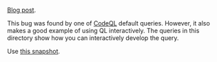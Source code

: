 [Blog post](https://securitylab.github.com/research/librelp-buffer-overflow-cve-2018-1000140/).

This bug was found by one of [CodeQL](https://codeql.github.com/) default queries. However, it also makes a good example of using QL interactively. The queries in this directory show how you can interactively develop the query.

Use [this snapshot](https://github.com/github/securitylab/releases/download/rsyslog-codeql-database/rsyslog-all-revision-2018-April-27--14-12-31.zip).
